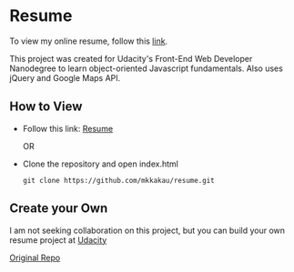 Resume
======
To view my online resume, follow this [link](http://mkkakau.github.io/resume).

This project was created for Udacity's Front-End Web Developer Nanodegree to learn object-oriented Javascript fundamentals. Also uses jQuery and Google Maps API.

How to View
-----------
* Follow this link: [Resume](http://mkkakau.github.io/resume)

  OR

* Clone the repository and open index.html

  `git clone https://github.com/mkkakau/resume.git`

Create your Own
---------------
I am not seeking collaboration on this project, but you can build your own resume project at [Udacity](https://www.udacity.com/course/front-end-web-developer-nanodegree--nd001)

[Original Repo](https://github.com/udacity/frontend-nanodegree-resume)
